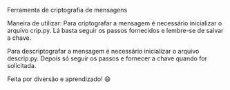 Ferramenta de criptografia de mensagens

Maneira de utilizar:
Para criptografar a mensagem é necessário inicializar o arquivo crip.py. Lá basta seguir os passos fornecidos e lembre-se de salvar a chave.

Para descriptografar a mensagem é necessário inicializar o arquivo descrip.py. Depois só seguir os passos e fornecer a chave quando for solicitada.

Feita por diversão e aprendizado! 😄
